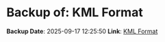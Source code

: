 # Backup of: KML Format

**Backup Date**: 2025-09-17 12:25:50
**Link**: [KML Format](https://przemienniki.net/export/przemienniki.kml)
